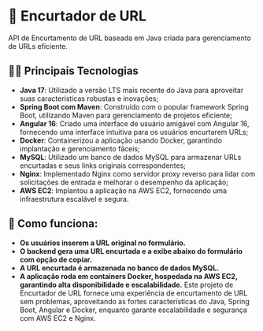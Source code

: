 # 🚀 Encurtador de URL
API de Encurtamento de URL baseada em Java criada para gerenciamento de URLs eficiente.

## 👨‍💻 Principais Tecnologias
- **Java 17**: Utilizado a versão LTS mais recente do Java para aproveitar suas características robustas e inovações;
- **Spring Boot com Maven**: Construído com o popular framework Spring Boot, utilizando Maven para gerenciamento de projetos eficiente;
- **Angular 16**: Criado uma interface de usuário amigável com Angular 16, fornecendo uma interface intuitiva para os usuários encurtarem URLs;
- **Docker**: Containerizou a aplicação usando Docker, garantindo implantação e gerenciamento fáceis;
- **MySQL**: Utilizado um banco de dados MySQL para armazenar URLs encurtadas e seus links originais correspondentes;
- **Nginx**: Implementado Nginx como servidor proxy reverso para lidar com solicitações de entrada e melhorar o desempenho da aplicação;
- **AWS EC2**: Implantou a aplicação na AWS EC2, fornecendo uma infraestrutura escalável e segura.


##  🤖 Como funciona:
- **Os usuários inserem a URL original no formulário.**
- **O backend gera uma URL encurtada e a exibe abaixo do formulário com opção de copiar.**
- **A URL encurtada é armazenada no banco de dados MySQL.**
- **A aplicação roda em containers Docker, hospedada na AWS EC2, garantindo alta disponibilidade e escalabilidade.**
Este projeto de Encurtador de URL fornece uma experiência de encurtamento de URL sem problemas, aproveitando as fortes características do Java, Spring Boot, Angular e Docker, enquanto garante escalabilidade e segurança com AWS EC2 e Nginx.
